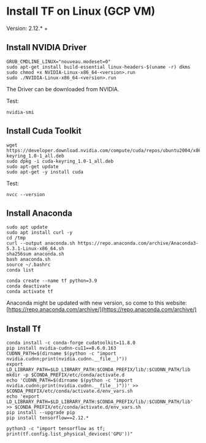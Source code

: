 # Install TF on Linux (GCP VM)
Version: 2.12.* +

## Install NVIDIA Driver
```
GRUB_CMDLINE_LINUX="nouveau.modeset=0"
sudo apt-get install build-essential linux-headers-$(uname -r) dkms
sudo chmod +x NVIDIA-Linux-x86_64-<version>.run
sudo ./NVIDIA-Linux-x86_64-<version>.run
```
The Driver can be downloaded from NVIDIA.

Test: 
```
nvidia-smi
```

## Install Cuda Toolkit
```
wget https://developer.download.nvidia.com/compute/cuda/repos/ubuntu2004/x86_64/cuda-keyring_1.0-1_all.deb
sudo dpkg -i cuda-keyring_1.0-1_all.deb
sudo apt-get update
sudo apt-get -y install cuda
```

Test:
```
nvcc --version
```

## Install Anaconda
```
sudo apt update
sudo apt install curl -y
cd /tmp
curl --output anaconda.sh https://repo.anaconda.com/archive/Anaconda3-5.3.1-Linux-x86_64.sh
sha256sum anaconda.sh
bash anaconda.sh
source ~/.bashrc
conda list

conda create --name tf python=3.9
conda deactivate
conda activate tf
```
Anaconda might be updated with new version, so come to this website: [https://repo.anaconda.com/archive/](https://repo.anaconda.com/archive/)

## Install Tf
```
conda install -c conda-forge cudatoolkit=11.8.0
pip install nvidia-cudnn-cu11==8.6.0.163
CUDNN_PATH=$(dirname $(python -c "import nvidia.cudnn;print(nvidia.cudnn.__file__)"))
export LD_LIBRARY_PATH=$LD_LIBRARY_PATH:$CONDA_PREFIX/lib/:$CUDNN_PATH/lib
mkdir -p $CONDA_PREFIX/etc/conda/activate.d
echo 'CUDNN_PATH=$(dirname $(python -c "import nvidia.cudnn;print(nvidia.cudnn.__file__)"))' >> $CONDA_PREFIX/etc/conda/activate.d/env_vars.sh
echo 'export LD_LIBRARY_PATH=$LD_LIBRARY_PATH:$CONDA_PREFIX/lib/:$CUDNN_PATH/lib' >> $CONDA_PREFIX/etc/conda/activate.d/env_vars.sh
pip install --upgrade pip
pip install tensorflow==2.12.*

python3 -c "import tensorflow as tf; print(tf.config.list_physical_devices('GPU'))"
```






